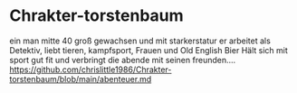 # Chrakter-torstenbaum
ein man mitte 40 groß gewachsen und mit starkerstatur er arbeitet als Detektiv, liebt tieren, kampfsport, Frauen und Old English Bier
Hält sich mit sport gut fit und verbringt die abende mit seinen freunden....
https://github.com/chrislittle1986/Chrakter-torstenbaum/blob/main/abenteuer.md

